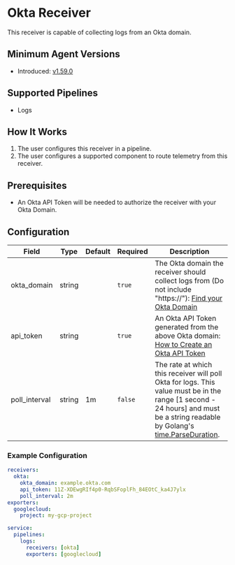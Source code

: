 # Okta Receiver
This receiver is capable of collecting logs from an Okta domain.

## Minimum Agent Versions
- Introduced: [v1.59.0](https://github.com/observIQ/bindplane-otel-collector/releases/tag/v1.59.0)

## Supported Pipelines
- Logs

## How It Works
1. The user configures this receiver in a pipeline.
2. The user configures a supported component to route telemetry from this receiver.

## Prerequisites
- An Okta API Token will be needed to authorize the receiver with your Okta Domain.

## Configuration
| Field                | Type      | Default          | Required | Description                                                                                                                                                                            |
|----------------------|-----------|------------------|----------|----------------------------------------------------------------------------------------------------------------------------------------------------------------------------------------|
| okta_domain               |  string   |                  | `true`   | The Okta domain the receiver should collect logs from (Do not include "https://"): [Find your Okta Domain](https://developer.okta.com/docs/guides/find-your-domain/main/)                                   |
| api_token            |  string   |                  | `true`   | An Okta API Token generated from the above Okta domain: [How to Create an Okta API Token](https://support.okta.com/help/s/article/How-to-create-an-API-token?language=en_US)                       |
| poll_interval        |  string   | 1m               | `false`  | The rate at which this receiver will poll Okta for logs. This value must be in the range [1 second - 24 hours] and must be a string readable by Golang's [time.ParseDuration](https://pkg.go.dev/time#ParseDuration).     |

### Example Configuration
```yaml
receivers:
  okta:
    okta_domain: example.okta.com
    api_token: 11Z-XDEwgRIf4p0-RqbSFoplFh_84EOtC_ka4J7ylx
    poll_interval: 2m
exporters:
  googlecloud:
    project: my-gcp-project

service:
  pipelines:
    logs:
      receivers: [okta]
      exporters: [googlecloud]
```
